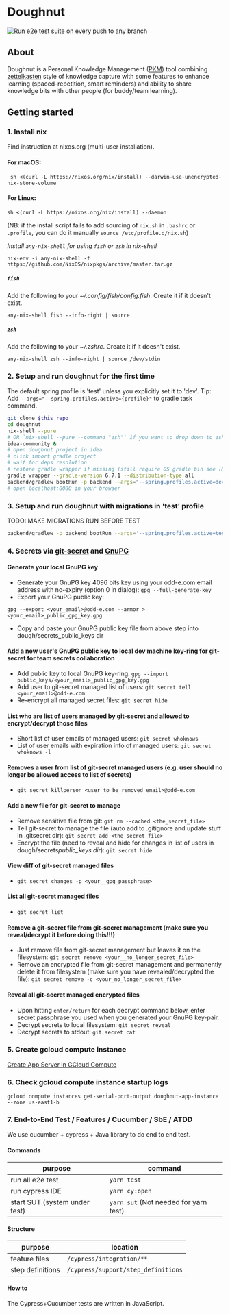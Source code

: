 # Doughnut

![Run e2e test suite on every push to any branch](https://github.com/nerds-odd-e/doughnut/workflows/Run%20e2e%20test%20suite%20on%20every%20push%20to%20any%20branch/badge.svg)

## About

Doughnut is a Personal Knowledge Management ([PKM](https://en.wikipedia.org/wiki/Personal_knowledge_management)) tool combining [zettelkasten](https://eugeneyan.com/writing/note-taking-zettelkasten/) style of knowledge capture with some features to enhance learning (spaced-repetition, smart reminders) and ability to share knowledge bits with other people (for buddy/team learning).

## Getting started

### 1. Install nix

Find instruction at nixos.org (multi-user installation).

#### For macOS:

```
 sh <(curl -L https://nixos.org/nix/install) --darwin-use-unencrypted-nix-store-volume
```

#### For Linux:

```
sh <(curl -L https://nixos.org/nix/install) --daemon
```

(NB: if the install script fails to add sourcing of `nix.sh` in `.bashrc` or `.profile`, you can do it manually `source /etc/profile.d/nix.sh`)

_Install `any-nix-shell` for using `fish` or `zsh` in nix-shell_

```
nix-env -i any-nix-shell -f https://github.com/NixOS/nixpkgs/archive/master.tar.gz
```

##### `fish`

Add the following to your _~/.config/fish/config.fish_.
Create it if it doesn't exist.

```
any-nix-shell fish --info-right | source
```

##### `zsh`

Add the following to your _~/.zshrc_.
Create it if it doesn't exist.

```
any-nix-shell zsh --info-right | source /dev/stdin
```

### 2. Setup and run doughnut for the first time

The default spring profile is 'test' unless you explicitly set it to 'dev'. Tip: Add `--args="--spring.profiles.active={profile}"` to gradle task command.

```bash
git clone $this_repo
cd doughnut
nix-shell --pure
# OR `nix-shell --pure --command "zsh"` if you want to drop down to zsh in nix-shell (uses your OS' ~/.zshrc)
idea-community &
# open doughnut project in idea
# click import gradle project
# wait for deps resolution
# restore gradle wrapper if missing (still require OS gradle bin see [Missing GradleWrapperMain ClassNotFoundException](https://stackoverflow.com/questions/29805622/could-not-find-or-load-main-class-org-gradle-wrapper-gradlewrappermain))
gradle wrapper --gradle-version 6.7.1 --distribution-type all
backend/gradlew bootRun -p backend --args="--spring.profiles.active=dev"
# open localhost:8080 in your browser
```

### 3. Setup and run doughnut with migrations in 'test' profile

TODO: MAKE MIGRATIONS RUN BEFORE TEST

```bash
backend/gradlew -p backend bootRun --args='--spring.profiles.active=test'
```

### 4. Secrets via [git-secret](https://git-secret.io) and [GnuPG](https://www.devdungeon.com/content/gpg-tutorial)

#### Generate your local GnuPG key

- Generate your GnuPG key 4096 bits key using your odd-e.com email address with no-expiry (option 0 in dialog): `gpg --full-generate-key`
- Export your GnuPG public key:

```
gpg --export <your_email>@odd-e.com --armor > <your_email>_public_gpg_key.gpg
```

- Copy and paste your GnuPG public key file from above step into dough/secrets_public_keys dir

#### Add a new user's GnuPG public key to local dev machine key-ring for git-secret for team secrets collaboration

- Add public key to local GnuPG key-ring: `gpg --import public_keys/<your_email>_public_gpg_key.gpg`
- Add user to git-secret managed list of users: `git secret tell <your_email>@odd-e.com`
- Re-encrypt all managed secret files: `git secret hide`

#### List who are list of users managed by git-secret and allowed to encrypt/decrypt those files

- Short list of user emails of managed users: `git secret whoknows`
- List of user emails with expiration info of managed users: `git secret whoknows -l`

#### Removes a user from list of git-secret managed users (e.g. user should no longer be allowed access to list of secrets)

- `git secret killperson <user_to_be_removed_email>@odd-e.com`

#### Add a new file for git-secret to manage

- Remove sensitive file from git: `git rm --cached <the_secret_file>`
- Tell git-secret to manage the file (auto add to .gitignore and update stuff in .gitsecret dir): `git secret add <the_secret_file>`
- Encrypt the file (need to reveal and hide for changes in list of users in dough/secrets*public_keys dir*): `git secret hide`

#### View diff of git-secret managed files

- `git secret changes -p <your__gpg_passphrase>`

#### List all git-secret managed files

- `git secret list`

#### Remove a git-secret file from git-secret management (make sure you reveal/decrypt it before doing this!!!)

- Just remove file from git-secret management but leaves it on the filesystem: `git secret remove <your__no_longer_secret_file>`
- Remove an encrypted file from git-secret management and permanently delete it from filesystem (make sure you have revealed/decrypted the file): `git secret remove -c <your_no_longer_secret_file>`

#### Reveal all git-secret managed encrypted files

- Upon hitting `enter/return` for each decrypt command below, enter secret passphrase you used when you generated your GnuPG key-pair.
- Decrypt secrets to local filesystem: `git secret reveal`
- Decrypt secrets to stdout: `git secret cat`

### 5. Create gcloud compute instance

[Create App Server in GCloud Compute](backend/scripts/create-gcloud-app-compute.sh)

### 6. Check gcloud compute instance startup logs

```
gcloud compute instances get-serial-port-output doughnut-app-instance --zone us-east1-b
```

### 7. End-to-End Test / Features / Cucumber / SbE / ATDD

We use cucumber + cypress + Java library to do end to end test.

#### Commands

| purpose                       | command                               |
| ----------------------------- | ------------------------------------- |
| run all e2e test              | `yarn test`                           |
| run cypress IDE               | `yarn cy:open`                        |
| start SUT (system under test) | `yarn sut` (Not needed for yarn test) |

#### Structure

| purpose          | location                            |
| ---------------- | ----------------------------------- |
| feature files    | `/cypress/integration/**`           |
| step definitions | `/cypress/support/step_definitions` |

#### How to

The Cypress+Cucumber tests are written in JavaScript.
